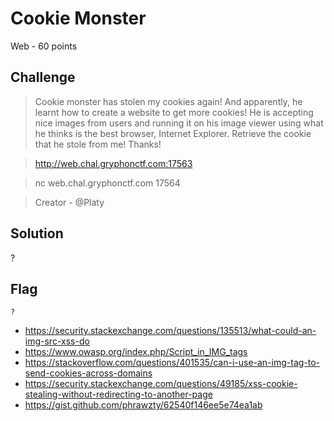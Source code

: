 # Cookie Monster
Web - 60 points

## Challenge 
> Cookie monster has stolen my cookies again! And apparently, he learnt how to create a website to get more cookies! He is accepting nice images from users and running it on his image viewer using what he thinks is the best browser, Internet Explorer. Retrieve the cookie that he stole from me! Thanks!

> http://web.chal.gryphonctf.com:17563

> nc web.chal.gryphonctf.com 17564

> Creator - @Platy

## Solution
?

## Flag
`?`

- https://security.stackexchange.com/questions/135513/what-could-an-img-src-xss-do
- https://www.owasp.org/index.php/Script_in_IMG_tags
- https://stackoverflow.com/questions/401535/can-i-use-an-img-tag-to-send-cookies-across-domains
- https://security.stackexchange.com/questions/49185/xss-cookie-stealing-without-redirecting-to-another-page
- https://gist.github.com/phrawzty/62540f146ee5e74ea1ab